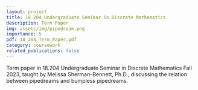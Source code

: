 ```yaml
---
layout: project
title: 18.204 Undergraduate Seminar in Discrete Mathematics
description: Term Paper
img: assets/img/pipedream.png
importance: 5
pdf: 18_204_Term_Paper.pdf
category: coursework
related_publications: false
---
```


Term paper in 18.204 Undergraduate Seminar in Discrete Mathematics Fall 2023, taught by Melissa Sherman-Bennett, Ph.D., discussing the relation between pipedreams and bumpless pipedreams.